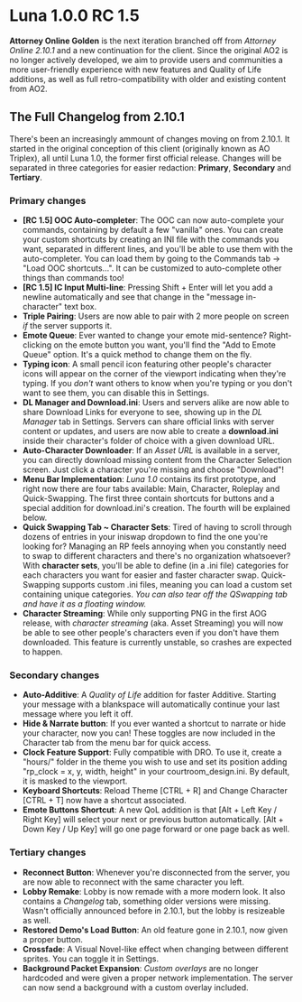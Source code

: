 # Luna 1.0.0 RC 1.5
**Attorney Online Golden** is the next iteration branched off from *Attorney Online 2.10.1* and a new continuation for the client.
Since the original AO2 is no longer actively developed, we aim to provide users and communities a more user-friendly experience with new features and Quality of Life additions, as well as full retro-compatibility with older and existing content from AO2.
## The Full Changelog from 2.10.1
There's been an increasingly ammount of changes moving on from 2.10.1. It started in the original conception of this client (originally known as AO Triplex), all until Luna 1.0, the former first official release.
Changes will be separated in three categories for easier redaction: **Primary**, **Secondary** and **Tertiary**.
### Primary changes
- **[RC 1.5] OOC Auto-completer**: The OOC can now auto-complete your commands, containing by default a few "vanilla" ones. You can create your custom shortcuts by creating an INI file with the commands you want, separated in different lines, and you'll be able to use them with the auto-completer. You can load them by going to the Commands tab -> "Load OOC shortcuts...". It can be customized to auto-complete other things than commands too!
- **[RC 1.5] IC Input Multi-line**: Pressing Shift + Enter will let you add a newline automatically and see that change in the "message in-character" text box.
- **Triple Pairing**: Users are now able to pair with 2 more people on screen *if* the server supports it.
- **Emote Queue**: Ever wanted to change your emote mid-sentence? Right-clicking on the emote button you want, you'll find the "Add to Emote Queue" option. It's a quick method to change them on the fly.
- **Typing icon**: A small pencil icon featuring other people's character icons will appear on the corner of the viewport indicating when they're typing. If you *don't* want others to know when you're typing or you don't want to see them, you can disable this in Settings.
- **DL Manager and Download.ini**: Users and servers alike are now able to share Download Links for everyone to see, showing up in the *DL Manager* tab in Settings. Servers can share official links with server content or updates, and users are now able to create a __download.ini__ inside their character's folder of choice with a given download URL.
- **Auto-Character Downloader**: If an *Asset URL* is available in a server, you can directly download missing content from the Character Selection screen. Just click a character you're missing and choose "Download"!
- **Menu Bar Implementation**: *Luna 1.0* contains its first prototype, and right now there are four tabs available: Main, Character, Roleplay and Quick-Swapping. The first three contain shortcuts for buttons and a special addition for download.ini's creation. The fourth will be explained below.
- **Quick Swapping Tab ~ Character Sets**: Tired of having to scroll through dozens of entries in your iniswap dropdown to find the one you're looking for? Managing an RP feels annoying when you constantly need to swap to different characters and there's no organization whatsoever? With **character sets**, you'll be able to define (in a .ini file) categories for each characters you want for easier and faster character swap. Quick-Swapping supports custom .ini files, meaning you can load a custom set containing unique categories. *You can also tear off the QSwapping tab and have it as a floating window.*
- **Character Streaming**: While only supporting PNG in the first AOG release, with *character streaming* (aka. Asset Streaming) you will now be able to see other people's characters even if you don't have them downloaded. This feature is currently unstable, so crashes are expected to happen.
### Secondary changes
- **Auto-Additive**: A *Quality of Life* addition for faster Additive. Starting your message with a blankspace will automatically continue your last message where you left it off.
- **Hide & Narrate button**: If you ever wanted a shortcut to narrate or hide your character, now you can! These toggles are now included in the Character tab from the menu bar for quick access.
- **Clock Feature Support**: Fully compatible with DRO. To use it, create a "hours/" folder in the theme you wish to use and set its position adding "rp_clock = x, y, width, height" in your courtroom_design.ini. By default, it is masked to the viewport.
- **Keyboard Shortcuts**: Reload Theme [CTRL + R] and Change Character [CTRL + T] now have a shortcut associated.
- **Emote Buttons Shortcut**: A new QoL addition is that [Alt + Left Key / Right Key] will select your next or previous button automatically. [Alt + Down Key / Up Key] will go one page forward or one page back as well.
### Tertiary changes
- **Reconnect Button**: Whenever you're disconnected from the server, you are now able to reconnect with the same character you left.
- **Lobby Remake**: Lobby is now remade with a more modern look. It also contains a *Changelog* tab, something older versions were missing. Wasn't officially announced before in 2.10.1, but the lobby is resizeable as well.
- **Restored Demo's Load Button**: An old feature gone in 2.10.1, now given a proper button.
- **Crossfade**: A Visual Novel-like effect when changing between different sprites. You can toggle it in Settings.
- **Background Packet Expansion**: *Custom overlays* are no longer hardcoded and were given a proper network implementation. The server can now send a background with a custom overlay included.
